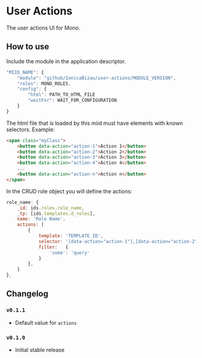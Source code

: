 User Actions
============

The user actions UI for Mono.

## How to use

Include the module in the application descriptor.

```js
"MIID_NAME": {
    "module": "github/IonicaBizau/user-actions/MODULE_VERSION",
    "roles": MONO_ROLES,
    "config": {
        "html": PATH_TO_HTML_FILE
        "waitFor": WAIT_FOR_CONFIGURATION
    }
}
```

The html file that is loaded by this miid must have elements with known selectors. Example:

```html
<span class="myClass">
    <button data-action="action-1">Action 1</button>
    <button data-action="action-2">Action 2</button>
    <button data-action="action-3">Action 3</button>
    <button data-action="action-4">Action 4</button>
    ...
    <button data-action="action-n">Action n</button>
</span>
```

In the CRUD role object you will define the actions:

```js
role_name: {
    _id: ids.roles.role_name,
    _tp: [ids.templates.d_roles],
    name: 'Role Name',
    actions: [
        {
            template: 'TEMPLATE_ID',
            selector: '[data-action="action-1"],[data-action="action-2"]',
            filter:   {
                'some': 'query'
            }
        },
    ]
},
```

## Changelog

### `v0.1.1`
 - Default value for `actions`

### `v0.1.0`
 - Initial stable release
